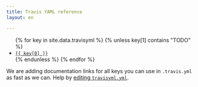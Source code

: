 ```yaml
---
title: Travis YAML reference
layout: en

---
```


<ul>
{% for key in site.data.travisyml %}
{% unless key[1] contains "TODO" %}
<li>
<a href="{{ key[1] }}"><code>{{ key[0] }}</code></a>
</li>
{% endunless %}
{% endfor %}
</ul>

We are adding documentation links for all keys you can use in `.travis.yml` as fast as we can. Help by [editing `travisyml.yml`]( https://github.com/travis-ci/docs-travis-ci-com/edit/master/_data/travisyml.yml).
